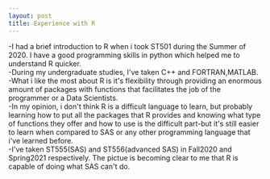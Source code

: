 ```yaml
---
layout: post
title: Experience with R  
---  
```

-I had a brief introduction to R when i took ST501 during the Summer of 2020. I have a good programming skills in python which helped me to understand R quicker.     
-During my undergraduate studies, I've taken C++ and FORTRAN,MATLAB.  
-What i like the most about R is it's flexibility through providing an enormous amount of packages with functions that facilitates the job of the programmer or a Data Scientists.  
-In my opinion, i don't think R is a difficult language to learn, but probably learning how to put all the packages that R provides and knowing what type of functions they offer and how to use is the difficult part-but it's still easier to learn when compared to SAS or any other programming language that i've learned before.  
-I've taken ST555(SAS) and ST556(advanced SAS) in Fall2020 and Spring2021 respectively. The pictue is becoming clear to me that R is capable of doing what SAS can't do.  
